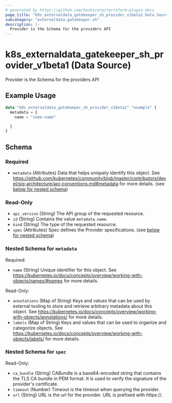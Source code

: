 ```yaml
---
# generated by https://github.com/hashicorp/terraform-plugin-docs
page_title: "k8s_externaldata_gatekeeper_sh_provider_v1beta1 Data Source - terraform-provider-k8s"
subcategory: "externaldata.gatekeeper.sh"
description: |-
  Provider is the Schema for the providers API
---
```


# k8s_externaldata_gatekeeper_sh_provider_v1beta1 (Data Source)

Provider is the Schema for the providers API

## Example Usage

```terraform
data "k8s_externaldata_gatekeeper_sh_provider_v1beta1" "example" {
  metadata = {
    name = "some-name"

  }
}
```

<!-- schema generated by tfplugindocs -->
## Schema

### Required

- `metadata` (Attributes) Data that helps uniquely identify this object. See https://github.com/kubernetes/community/blob/master/contributors/devel/sig-architecture/api-conventions.md#metadata for more details. (see [below for nested schema](#nestedatt--metadata))

### Read-Only

- `api_version` (String) The API group of the requested resource.
- `id` (String) Contains the value `metadata.name`.
- `kind` (String) The type of the requested resource.
- `spec` (Attributes) Spec defines the Provider specifications. (see [below for nested schema](#nestedatt--spec))

<a id="nestedatt--metadata"></a>
### Nested Schema for `metadata`

Required:

- `name` (String) Unique identifier for this object. See https://kubernetes.io/docs/concepts/overview/working-with-objects/names/#names for more details.

Read-Only:

- `annotations` (Map of String) Keys and values that can be used by external tooling to store and retrieve arbitrary metadata about this object. See https://kubernetes.io/docs/concepts/overview/working-with-objects/annotations/ for more details.
- `labels` (Map of String) Keys and values that can be used to organize and categorize objects. See https://kubernetes.io/docs/concepts/overview/working-with-objects/labels/ for more details.


<a id="nestedatt--spec"></a>
### Nested Schema for `spec`

Read-Only:

- `ca_bundle` (String) CABundle is a base64-encoded string that contains the TLS CA bundle in PEM format. It is used to verify the signature of the provider's certificate.
- `timeout` (Number) Timeout is the timeout when querying the provider.
- `url` (String) URL is the url for the provider. URL is prefixed with https://.
